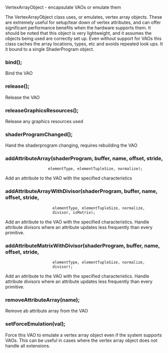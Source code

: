 
VertexArrayObject - encapsulate VAOs or emulate them

The VertexArrayObject class uses, or emulates, vertex array objects.
These are extremely useful for setup/tear down of vertex attributes, and can
offer significant performance benefits when the hardware supports them.
It should be noted that this object is very lightweight, and it assumes the
objects being used are correctly set up. Even without support for VAOs this
class caches the array locations, types, etc and avoids repeated look ups. It
it bound to a single ShaderProgram object.

### bind();

Bind the VAO

### release();

Release the VAO

### releaseGraphicsResources();

Release any graphics  resources used

### shaderProgramChanged();

Hand the shaderprogram changing, requires rebuilding the VAO

### addAttributeArray(shaderProgram, buffer, name, offset, stride,
                       elementType, elementTupleSize, normalize);

Add an attribute to the VAO with the specified characteristics

### addAttributeArrayWithDivisor(shaderProgram, buffer, name, offset, stride,
                         elementType, elementTupleSize, normalize,
                         divisor, isMatrix);

Add an attribute to the VAO with the specified characteristics. Handle
attribute divisors where an attribute updates less frequently than
every primitive.

### addAttributeMatrixWithDivisor(shaderProgram, buffer, name, offset, stride,
                         elementType, elementTupleSize, normalize,
                         divisor);

Add an attribute to the VAO with the specified characteristics. Handle
attribute divisors where an attribute updates less frequently than
every primitive.

### removeAttributeArray(name);

Remove ab attribute array from the VAO

### setForceEmulation(val);

Force this VAO to emulate a vertex array object even if
the system supports VAOs. This can be useful in cases where
the vertex array object does not handle all extensions.
